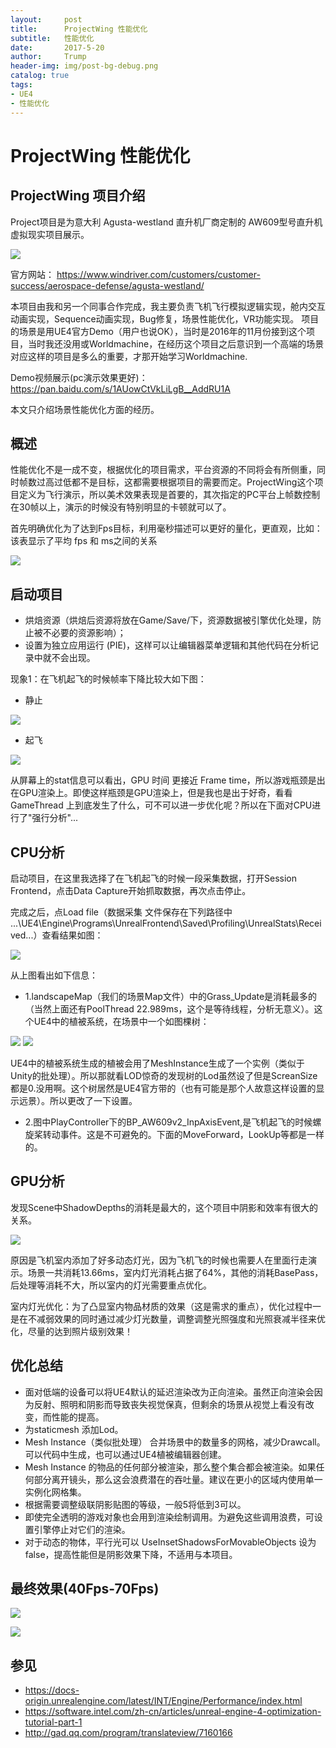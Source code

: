 ```yaml
---
layout:     post
title:      ProjectWing 性能优化
subtitle:   性能优化
date:       2017-5-20
author:     Trump
header-img: img/post-bg-debug.png
catalog: true
tags:
- UE4
- 性能优化
---
```


# ProjectWing 性能优化

## ProjectWing 项目介绍
Project项目是为意大利 Agusta-westland 直升机厂商定制的 AW609型号直升机虚拟现实项目展示。

![](http://mingchuan.wang/img/ProjectWing/4.png)

官方网站： https://www.windriver.com/customers/customer-success/aerospace-defense/agusta-westland/

本项目由我和另一个同事合作完成，我主要负责飞机飞行模拟逻辑实现，舱内交互动画实现，Sequence动画实现，Bug修复，场景性能优化，VR功能实现。
项目的场景是用UE4官方Demo（用户也说OK），当时是2016年的11月份接到这个项目，当时我还没用或Worldmachine，在经历这个项目之后意识到一个高端的场景对应这样的项目是多么的重要，才那开始学习Worldmachine.

Demo视频展示(pc演示效果更好)： https://pan.baidu.com/s/1AUowCtVkLiLgB__AddRU1A

本文只介绍场景性能优化方面的经历。

## 概述

性能优化不是一成不变，根据优化的项目需求，平台资源的不同将会有所侧重，同时帧数过高过低都不是目标，这都需要根据项目的需要而定。ProjectWing这个项目定义为飞行演示，所以美术效果表现是首要的，其次指定的PC平台上帧数控制在30帧以上，演示的时候没有特别明显的卡顿就可以了。

首先明确优化为了达到Fps目标，利用毫秒描述可以更好的量化，更直观，比如：
该表显示了平均 fps 和 ms之间的关系

![](http://mingchuan.wang/img/ProjectWing/5.png)

## 启动项目
- 烘焙资源（烘焙后资源将放在Game/Save/下，资源数据被引擎优化处理，防止被不必要的资源影响）；
- 设置为独立应用运行 (PIE)，这样可以让编辑器菜单逻辑和其他代码在分析记录中就不会出现。

现象1：在飞机起飞的时候帧率下降比较大如下图：

- 静止

![](http://mingchuan.wang/img/ProjectWing/7.png)

- 起飞

![](http://mingchuan.wang/img/ProjectWing/8.png)

从屏幕上的stat信息可以看出，GPU 时间 更接近 Frame time，所以游戏瓶颈是出在GPU渲染上。即使这样瓶颈是GPU渲染上，但是我也是出于好奇，看看GameThread
上到底发生了什么，可不可以进一步优化呢？所以在下面对CPU进行了"强行分析"...

## CPU分析

启动项目，在这里我选择了在飞机起飞的时候一段采集数据，打开Session Frontend，点击Data Capture开始抓取数据，再次点击停止。

完成之后，点Load file（数据采集 文件保存在下列路径中 ...\UE4\Engine\Programs\UnrealFrontend\Saved\Profiling\UnrealStats\Received\...）查看结果如图：

![](http://mingchuan.wang/img/ProjectWing/6.png)

从上图看出如下信息：
- 1.landscapeMap（我们的场景Map文件）中的Grass_Update是消耗最多的（当然上面还有PoolThread 22.989ms，这个是等待线程，分析无意义）。这个UE4中的植被系统，在场景中一个如图棵树：

![](http://mingchuan.wang/img/ProjectWing/9.png)
![](http://mingchuan.wang/img/ProjectWing/10.png)

UE4中的植被系统生成的植被会用了MeshInstance生成了一个实例（类似于Unity的批处理）。所以那就看LOD惊奇的发现树的Lod虽然设了但是ScreanSize
都是0.没用啊。这个树居然是UE4官方带的（也有可能是那个人故意这样设置的显示远景）。所以更改了一下设置。

- 2.图中PlayController下的BP_AW609v2_InpAxisEvent,是飞机起飞的时候螺旋桨转动事件。这是不可避免的。下面的MoveForward，LookUp等都是一样的。

## GPU分析

发现Scene中ShadowDepths的消耗是最大的，这个项目中阴影和效率有很大的关系。

![](http://mingchuan.wang/img/ProjectWing/11.png)

原因是飞机室内添加了好多动态灯光，因为飞机飞的时候也需要人在里面行走演示。场景一共消耗13.66ms，室内灯光消耗占据了64%，其他的消耗BasePass，后处理等消耗不大，所以室内的灯光需要重点优化。

室内灯光优化：为了凸显室内物品材质的效果（这是需求的重点），优化过程中一是在不减弱效果的同时通过减少灯光数量，调整调整光照强度和光照衰减半径来优化，尽量的达到照片级别效果！


## 优化总结
- 面对低端的设备可以将UE4默认的延迟渲染改为正向渲染。虽然正向渲染会因为反射、照明和阴影而导致丧失视觉保真，但剩余的场景从视觉上看没有改变，而性能的提高。
- 为staticmesh 添加Lod。
- Mesh Instance（类似批处理） 合并场景中的数量多的网格，减少Drawcall。可以代码中生成，也可以通过UE4植被编辑器创建。
- Mesh Instance 的物品的任何部分被渲染，那么整个集合都会被渲染。如果任何部分离开镜头，那么这会浪费潜在的吞吐量。建议在更小的区域内使用单一实例化网格集。
- 根据需要调整级联阴影贴图的等级，一般5将低到3可以。
- 即使完全透明的游戏对象也会用到渲染绘制调用。为避免这些调用浪费，可设置引擎停止对它们的渲染。
- 对于动态的物体，平行光可以 UseInsetShadowsForMovableObjects 设为 false，提高性能但是阴影效果下降，不适用与本项目。


## 最终效果(40Fps-70Fps)

![](http://mingchuan.wang/img/ProjectWing/3.png)

![](http://mingchuan.wang/img/ProjectWing/1.png)

## 参见
- https://docs-origin.unrealengine.com/latest/INT/Engine/Performance/index.html
- https://software.intel.com/zh-cn/articles/unreal-engine-4-optimization-tutorial-part-1
- http://gad.qq.com/program/translateview/7160166


